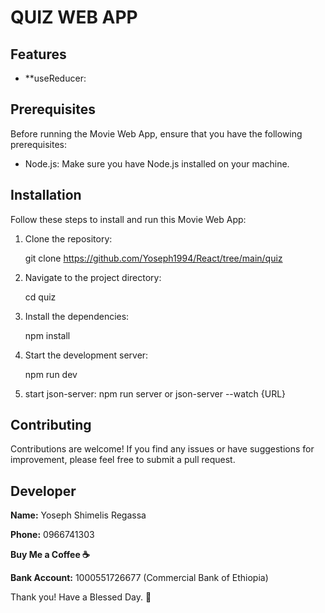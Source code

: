 # QUIZ WEB APP

## Features
 - **useReducer: 

## Prerequisites

Before running the Movie Web App, ensure that you have the following prerequisites:

- Node.js: Make sure you have Node.js installed on your machine.

## Installation

Follow these steps to install and run this Movie Web App:

1. Clone the repository:

   git clone https://github.com/Yoseph1994/React/tree/main/quiz

2. Navigate to the project directory:
    
    cd quiz

3. Install the dependencies:
 
    npm install

4. Start the development server:

   npm run dev

5. start json-server:
   npm run server or json-server --watch {URL}

## Contributing
Contributions are welcome! If you find any issues or have suggestions for improvement, please feel free to submit a pull request.

## Developer
**Name:** Yoseph Shimelis Regassa

**Phone:** 0966741303

**Buy Me a Coffee ☕**

**Bank Account:** 1000551726677 (Commercial Bank of Ethiopia)

Thank you! Have a Blessed Day. 👋
